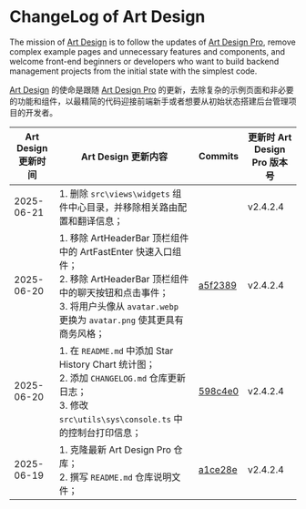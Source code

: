 # ChangeLog of Art Design

The mission of [Art Design](https://github.com/Barry-Flynn/art-design) is to follow the updates of [Art Design Pro](https://github.com/Daymychen/art-design-pro), remove complex example pages and unnecessary features and components, and welcome front-end beginners or developers who want to build backend management projects from the initial state with the simplest code.

[Art Design](https://github.com/Barry-Flynn/art-design) 的使命是跟随 [Art Design Pro](https://github.com/Daymychen/art-design-pro) 的更新，去除复杂的示例页面和非必要的功能和组件，以最精简的代码迎接前端新手或者想要从初始状态搭建后台管理项目的开发者。

| Art Design 更新时间 | Art Design 更新内容 | Commits | 更新时 Art Design Pro 版本号 |
| --- | --- | --- | --- |
| 2025-06-21 | 1. 删除 `src\views\widgets` 组件中心目录，并移除相关路由配置和翻译信息； |  | v2.4.2.4 |
| 2025-06-20 | 1. 移除 ArtHeaderBar 顶栏组件中的 ArtFastEnter 快速入口组件；<br />2. 移除 ArtHeaderBar 顶栏组件中的聊天按钮和点击事件；<br />3. 将用户头像从 `avatar.webp` 更换为 `avatar.png` 使其更具有商务风格； | [a5f2389](https://github.com/Barry-Flynn/art-design/commit/a5f2389737738a62adf4e22f556c65b2e8a0b8eb) | v2.4.2.4 |
| 2025-06-20 | 1. 在 `README.md` 中添加 Star History Chart 统计图；<br />2. 添加 `CHANGELOG.md` 仓库更新日志；<br />3. 修改 `src\utils\sys\console.ts` 中的控制台打印信息； | [598c4e0](https://github.com/Barry-Flynn/art-design/commit/598c4e0ff3207d5ed8ab6a711e034b2422abe521) | v2.4.2.4 |
| 2025-06-19 | 1. 克隆最新 Art Design Pro 仓库；<br />2. 撰写 `README.md` 仓库说明文件； | [a1ce28e](https://github.com/Barry-Flynn/art-design/commit/a1ce28ed819597ea85ce2028065416e331e6577c) | v2.4.2.4 |
